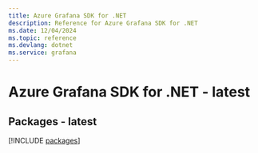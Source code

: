 ```yaml
---
title: Azure Grafana SDK for .NET
description: Reference for Azure Grafana SDK for .NET
ms.date: 12/04/2024
ms.topic: reference
ms.devlang: dotnet
ms.service: grafana
---
```

# Azure Grafana SDK for .NET - latest
## Packages - latest
[!INCLUDE [packages](grafana-index.md)]